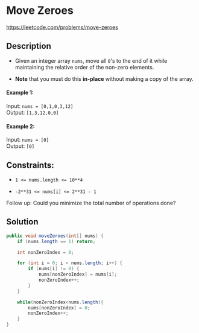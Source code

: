 # Move Zeroes

https://leetcode.com/problems/move-zeroes

## Description

- Given an integer array `nums`, move all `0`'s to the end of it while maintaining the relative order of the non-zero elements.

- **Note** that you must do this **in-place** without making a copy of the array.

#### Example 1:

Input: `nums = [0,1,0,3,12]`<br>
Output: `[1,3,12,0,0]`

#### Example 2:

Input: `nums = [0]`<br>
Output: `[0]`

## Constraints:

- `1 <= nums.length <= 10**4`

- `-2**31 <= nums[i] <= 2**31 - 1`

Follow up: Could you minimize the total number of operations done?

## Solution

```java
public void moveZeroes(int[] nums) {
    if (nums.length == 1) return;

    int nonZeroIndex = 0;

    for (int i = 0; i < nums.length; i++) {
        if (nums[i] != 0) {
            nums[nonZeroIndex] = nums[i];
            nonZeroIndex++;
        }
    }

    while(nonZeroIndex<nums.length){
        nums[nonZeroIndex] = 0;
        nonZeroIndex++;
    }
}
```
